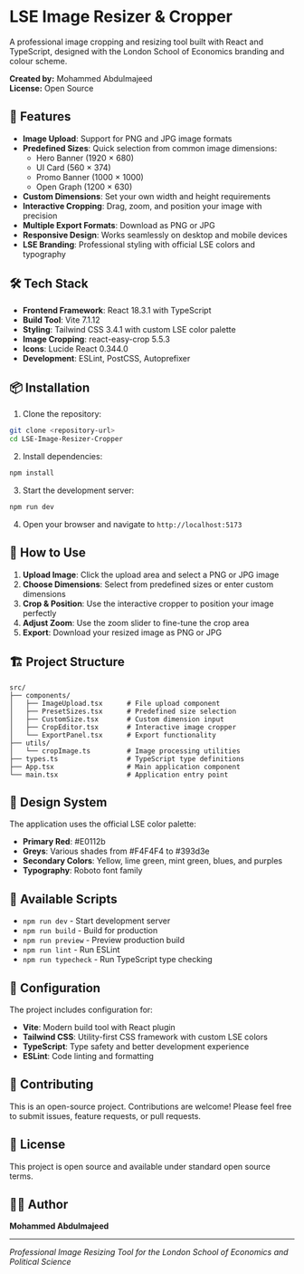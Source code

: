 # LSE Image Resizer & Cropper

A professional image cropping and resizing tool built with React and TypeScript, designed with the London School of Economics branding and colour scheme.

**Created by:** Mohammed Abdulmajeed  
**License:** Open Source

## 🚀 Features

- **Image Upload**: Support for PNG and JPG image formats
- **Predefined Sizes**: Quick selection from common image dimensions:
  - Hero Banner (1920 × 680)
  - UI Card (560 × 374) 
  - Promo Banner (1000 × 1000)
  - Open Graph (1200 × 630)
- **Custom Dimensions**: Set your own width and height requirements
- **Interactive Cropping**: Drag, zoom, and position your image with precision
- **Multiple Export Formats**: Download as PNG or JPG
- **Responsive Design**: Works seamlessly on desktop and mobile devices
- **LSE Branding**: Professional styling with official LSE colors and typography

## 🛠️ Tech Stack

- **Frontend Framework**: React 18.3.1 with TypeScript
- **Build Tool**: Vite 7.1.12
- **Styling**: Tailwind CSS 3.4.1 with custom LSE color palette
- **Image Cropping**: react-easy-crop 5.5.3
- **Icons**: Lucide React 0.344.0
- **Development**: ESLint, PostCSS, Autoprefixer

## 📦 Installation

1. Clone the repository:
```bash
git clone <repository-url>
cd LSE-Image-Resizer-Cropper
```

2. Install dependencies:
```bash
npm install
```

3. Start the development server:
```bash
npm run dev
```

4. Open your browser and navigate to `http://localhost:5173`

## 🎯 How to Use

1. **Upload Image**: Click the upload area and select a PNG or JPG image
2. **Choose Dimensions**: Select from predefined sizes or enter custom dimensions
3. **Crop & Position**: Use the interactive cropper to position your image perfectly
4. **Adjust Zoom**: Use the zoom slider to fine-tune the crop area
5. **Export**: Download your resized image as PNG or JPG

## 🏗️ Project Structure

```
src/
├── components/
│   ├── ImageUpload.tsx      # File upload component
│   ├── PresetSizes.tsx      # Predefined size selection
│   ├── CustomSize.tsx       # Custom dimension input
│   ├── CropEditor.tsx       # Interactive image cropper
│   └── ExportPanel.tsx      # Export functionality
├── utils/
│   └── cropImage.ts         # Image processing utilities
├── types.ts                 # TypeScript type definitions
├── App.tsx                  # Main application component
└── main.tsx                 # Application entry point
```

## 🎨 Design System

The application uses the official LSE color palette:

- **Primary Red**: #E0112b
- **Greys**: Various shades from #F4F4F4 to #393d3e
- **Secondary Colors**: Yellow, lime green, mint green, blues, and purples
- **Typography**: Roboto font family

## 📝 Available Scripts

- `npm run dev` - Start development server
- `npm run build` - Build for production
- `npm run preview` - Preview production build
- `npm run lint` - Run ESLint
- `npm run typecheck` - Run TypeScript type checking

## 🔧 Configuration

The project includes configuration for:
- **Vite**: Modern build tool with React plugin
- **Tailwind CSS**: Utility-first CSS framework with custom LSE colors
- **TypeScript**: Type safety and better development experience
- **ESLint**: Code linting and formatting

## 🤝 Contributing

This is an open-source project. Contributions are welcome! Please feel free to submit issues, feature requests, or pull requests.

## 📄 License

This project is open source and available under standard open source terms.

## 👨‍💻 Author

**Mohammed Abdulmajeed**

---

*Professional Image Resizing Tool for the London School of Economics and Political Science*